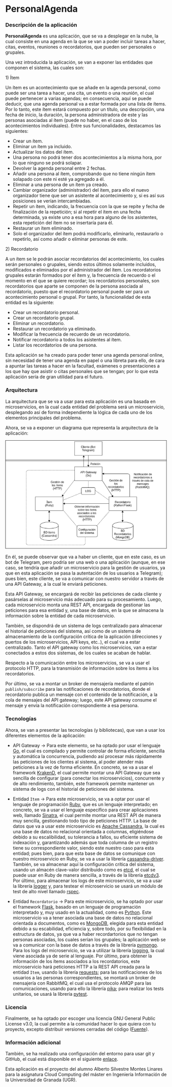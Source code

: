 # PersonalAgenda

### Descripción de la aplicación

**PersonalAgenda** es una aplicación, que se va a desplegar en la nube, la cual consiste en una agenda en la que se van
a poder incluir tareas a hacer, citas, eventos, reuniones o recordatorios, que pueden ser personales o grupales. 

Una vez introducida la aplicación, se van a exponer las entidades que componen el sistema, las cuales son:

1\) Ítem

Un ítem es un acontecimiento que se añade en la agenda personal, como puede ser una tarea a hacer, una cita, un evento 
o una reunión, el cual puede pertenecer a varias agendas; en consecuencia, aquí se puede deducir, que una agenda 
personal va a estar formada por una lista de ítems. Por lo tanto, este ítem estará compuesto por un título, una 
descripción, una fecha de inicio, la duración, la persona administradora de este y las personas asociadas al ítem (puede
no haber, en el caso de los acontecimientos individuales). Entre sus funcionalidades, destacamos las siguientes:

- Crear un ítem.
- Eliminar un ítem ya incluido.
- Actualizar los datos del ítem.
- Una persona no podrá tener dos acontecimientos a la misma hora, por lo que ninguno se podrá solapar.
- Devolver la agenda personal entre 2 fechas.
- Añadir una persona al ítem, comprobando que no tiene ningún ítem solapado con este ni esté ya agregado a él.
- Eliminar a una persona de un ítem ya creado.
- Cambiar organizador (administrador) del ítem, para ello el nuevo organizador tiene que ser un asistente al 
acontecimiento y, si es así sus posiciones se verían intercambiadas.
- Repetir un ítem, indicando, la frecuencia con la que se repite y fecha de finalización de la repetición; 
si al repetir el ítem en una fecha determinada, ya existe uno a esa hora para alguno de los asistentes, esta repetición 
del ítem no se insertaría para él.
- Restaurar un ítem eliminado.
- Solo el organizador del ítem podrá modificarlo, eliminarlo, restaurarlo o repetirlo, así como añadir o eliminar 
personas de este.

2\) Recordatorio

A un ítem se le podrán asociar recordatorios del acontecimiento, los cuales serán personales o grupales, siendo estos 
últimos solamente incluidos, modificados e eliminados por el administrador del ítem. Los recordatorios grupales estarán
formados por el ítem y, la frecuencia de recuerdo o el momento en el que se quiere recordar; los recordatorios 
personales, son recordatorios que aparte se componen de la persona asociada al recordatorio, puesto que el recordatorio
personal puede ser para un acontecimiento personal o grupal. Por tanto, la funcionalidad de esta entidad es la 
siguiente: 

- Crear un recordatorio personal.
- Crear un recordatorio grupal.
- Eliminar un recordatorio.
- Restaurar un recordatorio ya eliminado.
- Modificar la frecuencia de recuerdo de un recordatorio.
- Notificar recordatorio a todos los asistentes al ítem.
- Listar los recordatorios de una persona.

Esta aplicación se ha creado para poder tener una agenda personal online, sin necesidad de tener una agenda en papel o 
una libreta para ello, de cara a apuntar las tareas a hacer en la facultad, exámenes o presentaciones a los que hay que 
asistir o citas personales que se tengan; por lo que esta aplicación sería de gran utilidad para el futuro.

### Arquitectura

La arquitectura que se va a usar para esta aplicación es una basada en microservicios, en la cual cada entidad del 
problema será un microservicio, desplegando así de forma independiente la lógica de cada uno de los elementos 
principales del problema. 

Ahora, se va a exponer un diagrama que representa la arquitectura de la aplicación:

![Diagrama Arquitectura](images/arquitectura_cc.png)

En él, se puede observar que va a haber un cliente, que en este caso, es un bot de Telegram, pero podría ser una web o 
una aplicación (aunque, en ese caso, se tendría que añadir un microservicio para la gestión de usuarios, ya que en esta
aplicación se pasa la autentación de los usuarios a Telegram); pues bien, este cliente, se va a comunicar con nuestro 
servidor a través de una API Gateway, a la cual le enviará peticiones. 

Esta API Gateway, se encargará de recibir las peticiones de cada cliente y pasárselas al microservicio más adecuado para
su procesamiento. Luego, cada microservicio monta una REST API, encargada de gestionar las peticiones para esa entidad 
y, una base de datos, en la que se almacena la información sobre la entidad de cada microservicio.

También, se dispondrá de un sistema de logs centralizado para almacenar el historial de peticiones del sistema, así 
como de un sistema de almacenamiento de la configuración crítica de la aplicación (direcciones y puertos de los 
microservicios, API keys, etc..), el cual va a estar centralizado. Tanto el API gateway como los microservicios, van a 
estar conectados a estos dos sistemas, de los cuales se acaban de hablar.

Respecto a la comunicación entre los microservicios, se va a usar el protocolo HTTP, para la transmisión de información 
sobre los ítems a los recordatorios.

Por último, se va a montar un broker de mensajería mediante el patrón `publish/subscribe` para las notificaciones de 
recordatorios, donde el recordatorio publica un mensaje con el contenido de la notificación, a la cola de mensajes del 
API gateway; luego, este API gateway consume el mensaje y envía la notificación correspondiente a esa persona. 

### Tecnologías

Ahora, se van a presentar las tecnologías (y bibliotecas), que van a usar los diferentes elementos de la aplicación:

- API Gateway -> Para este elemento, se ha optado por usar el lenguaje [Go](https://golang.org/), el cual es compilado y 
permite controlar de forma eficiente, sencilla y automática la concurrencia, pudiendo así procesar más rápidamente las 
peticiones de los clientes al sistema, al poder atender más peticiones a la vez de forma eficiente. En concreto, se va a 
usar el framework [KrakenD](https://github.com/devopsfaith/krakend), el cual permite montar una API Gateway que sea 
sencilla de configurar (para conectar los microservicios), concurrente y de alto rendimiento, también, este framework 
permite mantener un sistema de logs con el historial de peticiones del sistema.

- Entidad `Item` -> Para este microservicio, se va a optar por usar el lenguaje de programación 
[Ruby](https://www.ruby-lang.org/en/), que es un lenguaje interpretado; en concreto, se va a usar el lenguaje específico 
para crear aplicaciones web, llamado [Sinatra](https://github.com/sinatra/sinatra), el cual permite montar una REST API 
de manera muy sencilla, gestionando todo tipo de peticiones HTTP. La base de datos que va a usar este microservicio es 
[Apache Cassandra](http://cassandra.apache.org/), la cual es una base de datos no relacional orientada a columnas, 
eligiéndose debido a su escalibilidad, su tolerancia a fallos, su eficiente sistema de indexación y, garantizando además
que toda columna de un registro tiene su correspondiente valor, siendo este nuestro caso para esta entidad; pues bien,
para que esta base de datos se comunique con nuestro microservicio en Ruby, se va a usar la librería 
[cassandra-driver](https://github.com/datastax/ruby-driver). También, se va almacenar aquí la configuración crítica del 
sistema, usando un almacén clave-valor distribuido como es [etcd](https://github.com/etcd-io/etcd), el cual se puede 
usar en Ruby de manera sencilla, a través de la librería [etcdv3](https://github.com/davissp14/etcdv3-ruby). Por último,
para almacenar los logs de este microservicio, se va a usar la librería [logger](https://github.com/ruby/logger) y, para
testear el microservicio se usará un módulo de test de alto nivel llamado [rspec](https://github.com/rspec/rspec).

- Entidad `Recordatorio` -> Para este microservicio, se ha optado por usar el framework 
[Flask](http://flask.palletsprojects.com/en/1.1.x/), basado en un lenguaje de programación interpretado y, muy usado en 
la actualidad, como es [Python](https://www.python.org/). Este microservicio va a tener asociada una base de datos no 
relacional orientada a documentos, como es [MongoDB](https://www.mongodb.com/), elegida para esta entidad debido a su 
escabilidad, eficiencia y, sobre todo, por su flexibilidad en la estructura de datos, ya que va a haber recordartorios 
que no tengan personas asociadas, los cuales serían los grupales; la aplicación web se va a comunicar con la base de 
datos a través de la librería [pymongo](https://api.mongodb.com/python/current/). Para los logs del microservicio, se va 
a utilizar la librería [logging](https://docs.python.org/2/library/logging.html), la cual viene asociada ya de serie al 
lenguaje. Por último, para obtener la información de los ítems asociados a los recordatorios, este microservicio hará 
peticiones HTTP a la REST API creada para la entidad `Item`, usando la librería 
[requests](https://requests.kennethreitz.org/en/master/); para las notificaciones de los usuarios a las personas 
correspondientes, se montará un broker de mensajería con RabbitMQ, el cual usa el protocolo AMQP para las comunicaciones, 
usando para ello la librería [pika](https://pika.readthedocs.io/en/stable/); para realizar los tests unitarios, se usará
la librería [pytest](https://docs.pytest.org/en/latest/).

### Licencia

Finalmente, se ha optado por escoger una licencia GNU General Public License v3.0, la cual permite a la comunidad hacer 
lo que quiera con tu proyecto, excepto distribuir versiones cerradas del código ([Fuente](https://choosealicense.com/)). 

### Información adicional

También, se ha realizado una configuración del entorno para usar git y GitHub, el cual está disponible en el siguiente 
[enlace](configuracion_entorno.md).

Esta aplicación es el proyecto del alumno Alberto Silvestre Montes Linares para la asignatura Cloud Computing del máster
en Ingeniería Información de la Universidad de Granada (UGR).